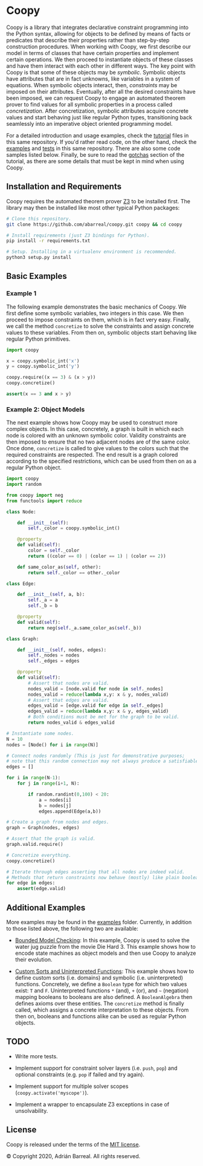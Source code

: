 # Coopy

Coopy is a library that integrates 
declarative constraint programming into the Python syntax, allowing for objects
to be defined by means of facts or predicates that describe their properties rather 
than step-by-step construction procedures. When working with Coopy, we first describe 
our model in terms of classes that have certain properties and implement certain operations. 
We then proceed to instantiate objects of these classes and have 
them interact with each other in different ways. The key point with Coopy is that some 
of these objects may be *symbolic*. Symbolic objects have attributes that are in 
fact unknowns, like variables in a system of equations.
When symbolic objects interact, then, *constraints* may be imposed on 
their attributes. Eventually, after all the desired constraints have been 
imposed, we can request Coopy to engage an automated theorem prover to 
find values for all symbolic properties in a process called *concretization*. 
After concretization, symbolic attributes acquire concrete values and start 
behaving just like regular Python types, transitioning back seamlessly 
into an imperative object oriented programming model.

For a detailed introduction and usage examples, check the [tutorial](tutorial) files in 
this same repository. If you'd rather read code, on the other hand, check the [examples](examples)
and [tests](test) in this same repository. There are also some code samples listed below.
Finally, be sure to read the [gotchas](tutorial/gotchas.md) section of the tutorial, 
as there are some details that must be kept in mind when using Coopy.  

## Installation and Requirements

Coopy requires the automated theorem prover [Z3](https://github.com/Z3Prover/z3) 
to be installed first. The library may then be installed like most other
typical Python packages:

```bash
# Clone this repository.
git clone https://github.com/abarreal/coopy.git coopy && cd coopy

# Install requirements (just Z3 bindings for Python).
pip install -r requirements.txt

# Setup. Installing in a virtualenv environment is recommended.
python3 setup.py install
```

## Basic Examples

### Example 1

The following example demonstrates the basic mechanics of Coopy. We first 
define some symbolic variables, two integers in this case. We then proceed to 
impose  constraints on them, which is in fact very easy. Finally,
we call the method `concretize` to solve the constraints and assign concrete values
to these variables. From then on, symbolic objects start behaving like
regular Python primitives.

```python
import coopy

x = coopy.symbolic_int('x')
y = coopy.symbolic_int('y')

coopy.require((x == 3) & (x > y))
coopy.concretize()

assert(x == 3 and x > y)
```

### Example 2: Object Models

The next example shows how Coopy may be used to construct
more complex objects.
In this case, concretely, a graph is built in which each node is 
colored with an unknown symbolic color. Validity constraints are 
then imposed to ensure that no two adjacent nodes are of the same 
color. Once done, `concretize` is called to give values to the
colors such that the required constraints are respected. The end 
result is a graph colored according to the specified
restrictions, which can be used from then on as a regular
Python object.

```python
import coopy
import random

from coopy import neg
from functools import reduce

class Node:

    def __init__(self):
        self._color = coopy.symbolic_int()

    @property
    def valid(self):
        color = self._color
        return ((color == 0) | (color == 1) | (color == 2))

    def same_color_as(self, other):
        return self._color == other._color

class Edge:

    def __init__(self, a, b):
        self._a = a
        self._b = b

    @property
    def valid(self):
        return neg(self._a.same_color_as(self._b))

class Graph:

    def __init__(self, nodes, edges):
        self._nodes = nodes
        self._edges = edges

    @property
    def valid(self):
        # Assert that nodes are valid.
        nodes_valid = [node.valid for node in self._nodes]
        nodes_valid = reduce(lambda x,y: x & y, nodes_valid)
        # Assert that edges are valid.
        edges_valid = [edge.valid for edge in self._edges]
        edges_valid = reduce(lambda x,y: x & y, edges_valid)
        # Both conditions must be met for the graph to be valid.
        return nodes_valid & edges_valid

# Instantiate some nodes.
N = 10
nodes = [Node() for i in range(N)]

# Connect nodes randomly (This is just for demonstrative purposes;
# note that this random connection may not always produce a satisfiable solution).
edges = []

for i in range(N-1):
    for j in range(i+1, N):

        if random.randint(0,100) < 20:
            a = nodes[i]
            b = nodes[j]
            edges.append(Edge(a,b))

# Create a graph from nodes and edges.
graph = Graph(nodes, edges)

# Assert that the graph is valid.
graph.valid.require()

# Concretize everything.
coopy.concretize()

# Iterate through edges asserting that all nodes are indeed valid.
# Methods that return constraints now behave (mostly) like plain booleans.
for edge in edges:
    assert(edge.valid)
```

## Additional Examples

More examples may be found in the [examples](examples) folder.
Currently, in addition to those listed above, the following
two are available:

* [Bounded Model Checking](examples/example-3.py): In this example, Coopy is 
used to solve the water jug puzzle from the movie Die Hard 3. This example shows 
how to encode state machines as object models and then use Coopy to analyze
their evolution.

* [Custom Sorts and Uninterpreted Functions](examples/example-4.py): 
This example shows how to define custom sorts (i.e. domains) 
and symbolic (i.e. uninterpreted) functions. Concretely, we define a 
`Boolean` type for which two values exist: `T` and `F`. 
Uninterpreted functions `*` (and), `+` (or), and `~` (negation) 
mapping booleans to booleans are also defined. A `BooleanAlgebra`
then defines axioms over these entities. The `concretize` method is 
finally called, which assigns a concrete interpretation to these objects.
From then on, booleans and functions alike can be used as regular Python objects.

## TODO

* Write more tests.

* Implement support for constraint solver layers (i.e. `push`, `pop`) 
and optional constraints (e.g. `pop` if failed and try again).

* Implement support for multiple solver scopes (`coopy.activate('myscope')`).

* Implement a wrapper to encapsulate Z3 exceptions in case of unsolvability.

## License

Coopy is released under the terms of the [MIT license](LICENSE).

© Copyright 2020, Adrián Barreal. All rights reserved.